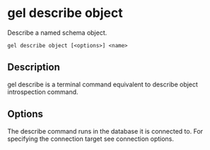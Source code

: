 # gel describe object

Describe a named schema object.

```cli-synopsis
gel describe object [<options>] <name>
```

## Description

gel describe is a terminal command equivalent to describe object introspection command.

## Options

The describe command runs in the database it is connected to. For specifying the connection target see connection options.

